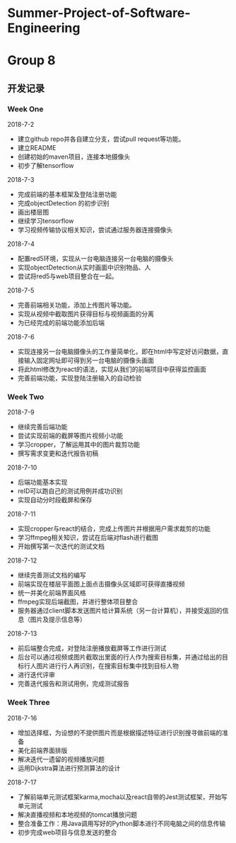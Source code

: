 # Summer-Project-of-Software-Engineering
# Group 8
## 开发记录
### Week One
2018-7-2
- 建立github repo并各自建立分支，尝试pull request等功能。
- 建立README
- 创建初始的maven项目，连接本地摄像头
- 初步了解tensorflow

2018-7-3
- 完成前端的基本框架及登陆注册功能
- 完成objectDetection 的初步识别
- 画出楼层图
- 继续学习tensorflow
- 学习视频传输协议相关知识，尝试通过服务器连接摄像头

2018-7-4
- 配置red5环境，实现从一台电脑连接另一台电脑的摄像头
- 实现objectDetection从实时画面中识别物品、人
- 尝试将red5与web项目整合在一起。

2018-7-5
- 完善前端相关功能，添加上传图片等功能。
- 实现从视频中截取图片获得目标与视频画面的分离
- 为已经完成的前端功能添加后端

2018-7-6
- 实现连接另一台电脑摄像头的工作量简单化，即在html中写定好访问数据，直接输入固定网址即可得到另一台电脑的摄像头画面
- 将此html修改为react的语法，实现从我们的前端项目中获得监控画面
- 完善前端功能，实现登陆注册输入的自动检验

### Week Two
2018-7-9
- 继续完善后端功能
- 尝试实现前端的截屏等图片视频小功能
- 学习cropper，了解运用其中的图片裁剪功能
- 撰写需求变更和迭代报告初稿

2018-7-10
- 后端功能基本实现
- reID可以跑自己的测试用例并成功识别
- 实现自动分时段截屏和保存

2018-7-11
- 实现cropper与react的结合，完成上传图片并根据用户需求裁剪的功能
- 学习ffmpeg相关知识，尝试在后端对flash进行截图
- 开始撰写第一次迭代的测试文档

2018-7-12
- 继续完善测试文档的编写
- 前端实现在楼层平面图上面点击摄像头区域即可获得直播视频
- 统一并美化前端界面风格
- ffmpeg实现后端截图，并进行整体项目整合
- 服务器通过client脚本发送图片给计算系统（另一台计算机），并接受返回的信息（图片及提示信息等）

2018-7-13
- 前后端整合完成，对登陆注册播放截屏等工作进行测试
- 后台可以通过视频或图片截取出里面的行人作为搜索目标集，并通过给出的目标行人图片进行行人再识别，在搜索目标集中找到目标人物
- 进行迭代评审
- 完善迭代报告和测试用例，完成测试报告

### Week Three
2018-7-16
- 增加选择框，为设想的不提供图片而是根据描述特征进行识别搜寻做前端的准备
- 美化前端界面排版
- 解决迭代一遗留的视频播放问题
- 运用Dijkstra算法进行预测算法的设计

2018-7-17
- 了解前端单元测试框架karma,mocha以及react自带的Jest测试框架，开始写单元测试
- 解决直播视频和本地视频的tomcat播放问题
- 整合准备工作：用Java调用写好的Python脚本进行不同电脑之间的信息传输
- 初步完成web项目与信息发送的整合
